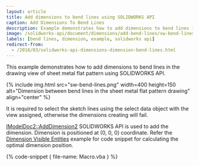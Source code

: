 ```yaml
---
layout: article
title: Add dimensions to bend lines using SOLIDWORKS API
caption: Add Dimensions To Bend Lines
description: Example demonstrates how to add dimensions to bend lines in the drawing view of sheet metal flat pattern
image: /solidworks-api/document/dimensions/add-bend-lines/sw-bend-lines.png
labels: [bend lines, dimension, example, solidworks api]
redirect-from:
  - /2018/03/solidworks-api-dimensions-dimension-bend-lines.html
---
```

This example demonstrates how to add dimensions to bend lines in the drawing view of sheet metal flat pattern using SOLIDWORKS API.

{% include img.html src="sw-bend-lines.png" width=400 height=150 alt="Dimension between bend lines in the sheet metal flat pattern drawing" align="center" %}

It is required to select the sketch lines using the select data object with the view assigned, otherwise the dimensions creating will fail.

[IModelDoc2::AddDimension2](http://help.solidworks.com/2018/english/api/sldworksapi/solidworks.interop.sldworks~solidworks.interop.sldworks.imodeldoc~adddimension2.html) SOLIDWORKS API is used to add the dimension. Dimension is positioned at (0, 0, 0) coordinate. Refer the [Dimension Visible Entities](/solidworks-api/document/drawing/view-dimension-drawing-entities/) example for code snippet for calculating the optimal dimension position.

{% code-snippet { file-name: Macro.vba } %}
